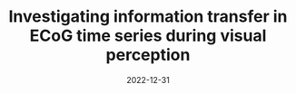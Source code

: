 ---
title: "Investigating information transfer in ECoG time series during visual perception"
collection: publications
category: manuscript
permalink: /publication/2022_phd_thesis
excerpt: 'I investigated directed functional connectivity in human electrocorticographic (ECoG) data during visual perception motivated by predictions from predictive coding.'
date: 2022-12-31
venue: 'University of Sussex'
paperurl: 'https://sussex.figshare.com/articles/thesis/Investigating_information_transfer_in_ECoG_time_series_during_visual_perception_Parametric_multivariate_Granger_causality_estimation_methods_and_applications_to_a_hierarchy_of_visually_responsive_ECoG_channels_in_humans_viewing_pictures/24347092?file=42759271'
---